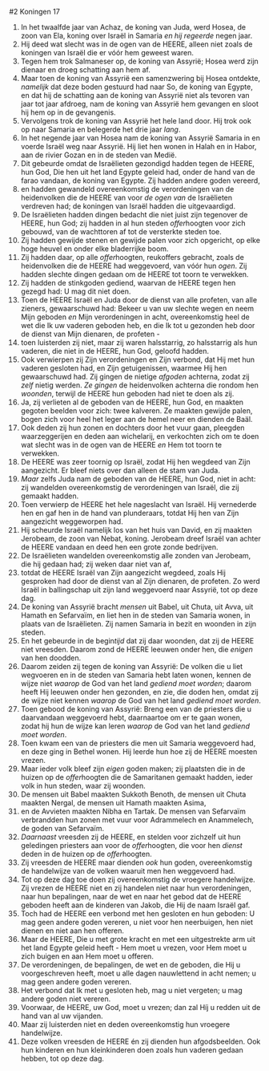 #2 Koningen 17
1. In het twaalfde jaar van Achaz, de koning van Juda, werd Hosea, de zoon van Ela, koning over Israël in Samaria *en hij regeerde* negen jaar.
2. Hij deed wat slecht was in de ogen van de HEERE, alleen niet zoals de koningen van Israël die er vóór hem geweest waren.
3. Tegen hem trok Salmaneser op, de koning van Assyrië; Hosea werd zijn dienaar en droeg schatting aan hem af.
4. Maar toen de koning van Assyrië een samenzwering bij Hosea ontdekte, *namelijk* dat deze boden gestuurd had naar So, de koning van Egypte, en dat hij de schatting aan de koning van Assyrië niet als tevoren van jaar tot jaar afdroeg, nam de koning van Assyrië hem gevangen en sloot hij hem op in de gevangenis.
5. Vervolgens trok de koning van Assyrië het hele land door. Hij trok ook op naar Samaria en belegerde het drie jaar *lang*.
6. In het negende jaar van Hosea nam de koning van Assyrië Samaria in en voerde Israël weg naar Assyrië. Hij liet hen wonen in Halah en in Habor, aan de rivier Gozan en in de steden van Medië.
7. Dit gebeurde omdat de Israëlieten gezondigd hadden tegen de HEERE, hun God, Die hen uit het land Egypte geleid had, onder de hand van de farao vandaan, de koning van Egypte. Zij hadden andere goden vereerd,
8. en hadden gewandeld overeenkomstig de verordeningen van de heidenvolken die de HEERE van voor *de ogen van* de Israëlieten verdreven had; de koningen van Israël hadden die uitgevaardigd.
9. De Israëlieten hadden dingen bedacht die niet juist zijn tegenover de HEERE, hun God; zij hadden in al hun steden *offer*hoogten voor zich gebouwd, van de wachttoren af tot de versterkte steden toe.
10. Zij hadden gewijde stenen en gewijde palen voor zich opgericht, op elke hoge heuvel en onder elke bladerrijke boom.
11. Zij hadden daar, op alle *offer*hoogten, reukoffers gebracht, zoals de heidenvolken die de HEERE had weggevoerd, van vóór hun *ogen*. Zij hadden slechte dingen gedaan om de HEERE tot toorn te verwekken.
12. Zij hadden de stinkgoden gediend, waarvan de HEERE tegen hen gezegd had: U mag dit niet doen.
13. Toen de HEERE Israël en Juda door de dienst van alle profeten, van alle zieners, gewaarschuwd had: Bekeer u van uw slechte wegen en neem Mijn geboden *en* Mijn verordeningen in acht, overeenkomstig heel de wet die Ik uw vaderen geboden heb, en die Ik tot u gezonden heb door de dienst van Mijn dienaren, de profeten -
14. toen luisterden zij niet, maar zij waren halsstarrig, zo halsstarrig als hun vaderen, die niet in de HEERE, hun God, geloofd hadden.
15. Ook verwierpen zij Zijn verordeningen en Zijn verbond, dat Hij met hun vaderen gesloten had, en Zijn getuigenissen, waarmee Hij hen gewaarschuwd had. Zij gingen de nietige *afgoden* achterna, zodat zij *zelf* nietig werden. *Ze gingen* de heidenvolken achterna die rondom hen *woonden*, terwijl de HEERE hun geboden had niet te doen als zij.
16. Ja, zij verlieten al de geboden van de HEERE, hun God, en maakten gegoten beelden voor zich: twee kalveren. Ze maakten gewijde palen, bogen zich voor heel het leger aan de hemel neer en dienden de Baäl.
17. Ook deden zij hun zonen en dochters door het vuur gaan, pleegden waarzeggerijen en deden aan wichelarij, en verkochten zich om te doen wat slecht was in de ogen van de HEERE *en* Hem tot toorn te verwekken.
18. De HEERE was zeer toornig op Israël, zodat Hij hen wegdeed van Zijn aangezicht. Er bleef niets over dan alleen de stam van Juda.
19. *Maar* zelfs Juda nam de geboden van de HEERE, hun God, niet in acht: zij wandelden overeenkomstig de verordeningen van Israël, die zij gemaakt hadden.
20. Toen verwierp de HEERE het hele nageslacht van Israël. Hij vernederde hen en gaf hen in de hand van plunderaars, totdat Hij hen van Zijn aangezicht weggeworpen had.
21. Hij scheurde Israël namelijk los van het huis van David, en zij maakten Jerobeam, de zoon van Nebat, koning. Jerobeam dreef Israël van achter de HEERE vandaan en deed hen een grote zonde bedrijven.
22. De Israëlieten wandelden overeenkomstig alle zonden van Jerobeam, die hij gedaan had; zij weken daar niet van af,
23. totdat de HEERE Israël van Zijn aangezicht wegdeed, zoals Hij gesproken had door de dienst van al Zijn dienaren, de profeten. Zo werd Israël in ballingschap uit zijn land weggevoerd naar Assyrië, tot op deze dag.
24. De koning van Assyrië bracht *mensen* uit Babel, uit Chuta, uit Avva, uit Hamath en Sefarvaïm, en liet hen in de steden van Samaria wonen, in plaats van de Israëlieten. Zij namen Samaria in bezit en woonden in zijn steden.
25. En het gebeurde in de begin*tijd* dat zij daar woonden, dat zij de HEERE niet vreesden. Daarom zond de HEERE leeuwen onder hen, die *enigen* van hen doodden.
26. Daarom zeiden zij tegen de koning van Assyrië: De volken die u liet wegvoeren en in de steden van Samaria hebt laten wonen, kennen de wijze niet *waarop* de God van het land *gediend moet worden*; daarom heeft Hij leeuwen onder hen gezonden, en zie, die doden hen, omdat zij de wijze niet kennen *waarop* de God van het land *gediend moet worden*.
27. Toen gebood de koning van Assyrië: Breng een van de priesters die u daarvandaan weggevoerd hebt, daarnaartoe om er te gaan wonen, zodat hij hun de wijze kan leren *waarop* de God van het land *gediend moet worden*.
28. Toen kwam een van de priesters die men uit Samaria weggevoerd had, en deze ging in Bethel wonen. Hij leerde hun hoe zij de HEERE moesten vrezen.
29. Maar ieder volk bleef zijn *eigen* goden maken; zij plaatsten die in de huizen op de *offer*hoogten die de Samaritanen gemaakt hadden, ieder volk in hun steden, waar zij woonden.
30. De mensen uit Babel maakten Sukkoth Benoth, de mensen uit Chuta maakten Nergal, de mensen uit Hamath maakten Asima,
31. en de Avvieten maakten Nibha en Tartak. De mensen van Sefarvaïm verbrandden hun zonen met vuur voor Adrammelech en Anammelech, de goden van Sefarvaïm.
32. *Daarnaast* vreesden zij de HEERE, en stelden voor zichzelf uit hun geledingen priesters aan voor de *offer*hoogten, die voor hen *dienst* deden in de huizen op de *offer*hoogten.
33. Zij vreesden de HEERE maar dienden *ook* hun goden, overeenkomstig de handelwijze van de volken waaruit men hen weggevoerd had.
34. Tot op deze dag toe doen zij overeenkomstig de vroegere handelwijze. Zij vrezen de HEERE niet en zij handelen niet naar hun verordeningen, naar hun bepalingen, naar de wet en naar het gebod dat de HEERE geboden heeft aan de kinderen van Jakob, die Hij de naam Israël gaf.
35. Toch had de HEERE een verbond met hen gesloten en hun geboden: U mag geen andere goden vereren, u niet voor hen neerbuigen, hen niet dienen en niet aan hen offeren.
36. Maar de HEERE, Die u met grote kracht en met een uitgestrekte arm uit het land Egypte geleid heeft - Hem moet u vrezen, voor Hem moet u zich buigen en aan Hem moet u offeren.
37. De verordeningen, de bepalingen, de wet en de geboden, die Hij u voorgeschreven heeft, moet u alle dagen nauwlettend in acht nemen; u mag geen andere goden vereren.
38. Het verbond dat Ik met u gesloten heb, mag u niet vergeten; u mag andere goden niet vereren.
39. Voorwaar, de HEERE, uw God, moet u vrezen; dan zal Híj u redden uit de hand van al uw vijanden.
40. Maar zij luisterden niet en deden overeenkomstig hun vroegere handelwijze.
41. Deze volken vreesden de HEERE én zij dienden hun afgodsbeelden. Ook hun kinderen en hun kleinkinderen doen zoals hun vaderen gedaan hebben, tot op deze dag.

